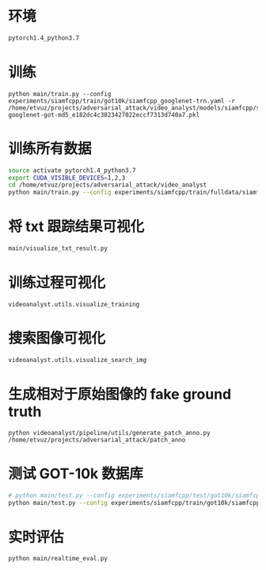 # 环境

```bash
pytorch1.4_python3.7
```

# 训练

```
python main/train.py --config experiments/siamfcpp/train/got10k/siamfcpp_googlenet-trn.yaml -r /home/etvuz/projects/adversarial_attack/video_analyst/models/siamfcpp/siamfcpp-googlenet-got-md5_e182dc4c3823427022eccf7313d740a7.pkl
```

# 训练所有数据
```bash
source activate pytorch1.4_python3.7
export CUDA_VISIBLE_DEVICES=1,2,3
cd /home/etvuz/projects/adversarial_attack/video_analyst
python main/train.py --config experiments/siamfcpp/train/fulldata/siamfcpp_googlenet-trn-fulldata.yaml -r /home/etvuz/projects/adversarial_attack/video_analyst/models/siamfcpp/siamfcpp-googlenet-got-md5_e182dc4c3823427022eccf7313d740a7.pkl
```

# 将 txt 跟踪结果可视化

```bash
main/visualize_txt_result.py
```

# 训练过程可视化

```
videoanalyst.utils.visualize_training
```

# 搜索图像可视化

```bash
videoanalyst.utils.visualize_search_img
```


# 生成相对于原始图像的 fake ground truth

```
python videoanalyst/pipeline/utils/generate_patch_anno.py
/home/etvuz/projects/adversarial_attack/patch_anno
```

# 测试 GOT-10k 数据库

```bash
# python main/test.py --config experiments/siamfcpp/test/got10k/siamfcpp_googlenet-got.yaml
python main/test.py --config experiments/siamfcpp/train/got10k/siamfcpp_googlenet-trn.yaml
```

# 实时评估

```bash
python main/realtime_eval.py
```